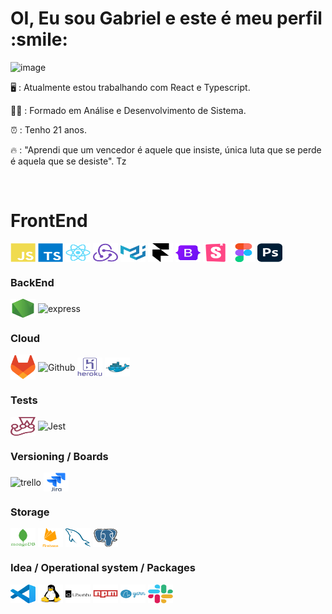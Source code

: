 <h1>OI, Eu sou Gabriel e este é meu perfil :smile:</h1>

![image](https://user-images.githubusercontent.com/59628974/130962551-4cdb3cc6-1fbe-4be5-a9b2-1c36d7bdce7a.png)

:desktop_computer: : Atualmente estou trabalhando com React e Typescript.

:man_student: : Formado em Análise e Desenvolvimento de Sistema.

:alarm_clock: : Tenho 21 anos.

:fire: : "Aprendi que um vencedor é aquele que insiste, única luta que se perde é aquela que se desiste". Tz

<div style="display: inline_block"><br>  
  <h1>FrontEnd</h1>
   <img align="center" alt="Js" height="30" width="40" src="https://raw.githubusercontent.com/devicons/devicon/master/icons/javascript/javascript-plain.svg"> 
   <img align="center" alt="Ts" height="30" width="40" src="https://raw.githubusercontent.com/devicons/devicon/master/icons/typescript/typescript-original.svg">
   <img align="center" alt="React" height="30" width="40" src="https://raw.githubusercontent.com/devicons/devicon/master/icons/react/react-original.svg">
   <img align="center" alt="Redux" height="30" width="40" src="https://raw.githubusercontent.com/devicons/devicon/master/icons/redux/redux-original.svg"> 
   <img align="center" alt="MaterialUI" height="30" width="40" src="https://raw.githubusercontent.com/devicons/devicon/master/icons/materialui/materialui-original.svg">
   <img align="center" alt="FramerMotion" height="30" width="40" src="https://raw.githubusercontent.com/devicons/devicon/master/icons/framermotion/framermotion-original.svg?size=145&color=b8dcff">
   <img align="center" alt="Bootstrap" height="30" width="40" src="https://raw.githubusercontent.com/devicons/devicon/master/icons/bootstrap/bootstrap-original.svg"> 
   <img align="center" alt="Storybook" height="30" width="40" src="https://raw.githubusercontent.com/devicons/devicon/master/icons/storybook/storybook-original.svg"> 
   <img align="center" alt="Figma" height="30" width="40" src="https://raw.githubusercontent.com/devicons/devicon/master/icons/figma/figma-original.svg">
   <img align="center" alt="Photoshop" height="30" width="40" src="https://raw.githubusercontent.com/devicons/devicon/master/icons/photoshop/photoshop-plain.svg">
  <h3>BackEnd</h3>
   <img align="center" alt="Node" height="30" width="40"  src="https://raw.githubusercontent.com/devicons/devicon/master/icons/nodejs/nodejs-original.svg">  
   <img align="center" alt="express" height="30" width="40" src="https://icongr.am/devicon/express-original.svg?size=145&color=b8dcff"> 
  <h3>Cloud</h3>
   <img align="center" alt="Gitlab" height="40" width="40" src="https://raw.githubusercontent.com/devicons/devicon/master/icons/gitlab/gitlab-original.svg">  
   <img align="center" alt="Github" height="30" width="40" src="https://icongr.am/devicon/git-plain-wordmark.svg?size=150&color=b8dcff"> 
   <img align="center" alt="Heroku" height="30" width="40" src="https://raw.githubusercontent.com/devicons/devicon/master/icons/heroku/heroku-original-wordmark.svg"> 
   <img align="center" alt="Docker" height="30" width="40" src="https://raw.githubusercontent.com/devicons/devicon/master/icons/docker/docker-original.svg">   
 <h3>Tests</h3>
  <img align="center" alt="Jest" height="30" width="40" src="https://raw.githubusercontent.com/devicons/devicon/master/icons/jest/jest-plain.svg">
  <img align="center" alt="Jest" height="30" width="40" src="https://cdn.jsdelivr.net/gh/devicons/devicon@latest/icons/cypressio/cypressio-plain.svg?size=145&color=fff" />
 <h3>Versioning / Boards</h3>
  <img align="center" alt="trello" height="30" width="40" src="https://icongr.am/devicon/trello-plain.svg?size=145&color=b8dcff">
  <img align="center" alt="jira" height="30" width="40" src="https://raw.githubusercontent.com/devicons/devicon/master/icons/jira/jira-original-wordmark.svg">
 <h3>Storage</h3>
  <img align="center" alt="MongoDB" height="30" width="40" src="https://raw.githubusercontent.com/devicons/devicon/master/icons/mongodb/mongodb-plain-wordmark.svg">
  <img align="center" alt="Firebase" height="30" width="40" src="https://raw.githubusercontent.com/devicons/devicon/master/icons/firebase/firebase-plain-wordmark.svg"> 
  <img align="center" alt="Mysql" height="30" width="40" src="https://raw.githubusercontent.com/devicons/devicon/master/icons/mysql/mysql-original.svg"> 
  <img align="center" alt="Postgree" height="30" width="40" src="https://raw.githubusercontent.com/devicons/devicon/master/icons/postgresql/postgresql-original.svg"> 
 <h3>Idea / Operational system / Packages</h3>
  <img align="center" alt="VsCode" height="30" width="40" src="https://raw.githubusercontent.com/devicons/devicon/master/icons/vscode/vscode-original.svg"> 
 <img align="center" alt="Linux" height="30" width="40" src="https://raw.githubusercontent.com/devicons/devicon/master/icons/linux/linux-original.svg"> 
 <img align="center" alt="Ubuntu" height="30" width="40" src="https://raw.githubusercontent.com/devicons/devicon/master/icons/ubuntu/ubuntu-plain-wordmark.svg"> 
 <img align="center" alt="Npm" height="30" width="40" src="https://raw.githubusercontent.com/devicons/devicon/master/icons/npm/npm-original-wordmark.svg"> 
 <img align="center" alt="Yarn" height="30" width="40" src="https://raw.githubusercontent.com/devicons/devicon/master/icons/yarn/yarn-original-wordmark.svg"> 
 <img align="center" alt="Slack" height="30" width="40" src="https://raw.githubusercontent.com/devicons/devicon/master/icons/slack/slack-original.svg"> 
</div>
  
